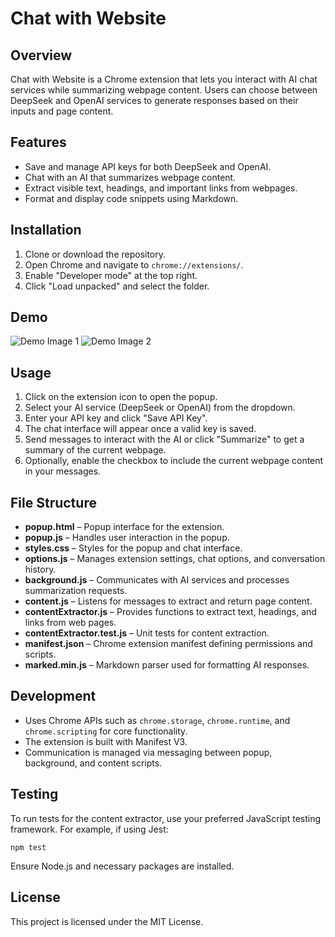 # Chat with Website

## Overview
Chat with Website is a Chrome extension that lets you interact with AI chat services while summarizing webpage content. Users can choose between DeepSeek and OpenAI services to generate responses based on their inputs and page content.

## Features
- Save and manage API keys for both DeepSeek and OpenAI.
- Chat with an AI that summarizes webpage content.
- Extract visible text, headings, and important links from webpages.
- Format and display code snippets using Markdown.

## Installation
1. Clone or download the repository.
2. Open Chrome and navigate to `chrome://extensions/`.
3. Enable "Developer mode" at the top right.
4. Click "Load unpacked" and select the  folder.

## Demo 
![Demo Image 1](./demo-image1.png)
![Demo Image 2](./demo-image2.png)

## Usage
1. Click on the extension icon to open the popup.
2. Select your AI service (DeepSeek or OpenAI) from the dropdown.
3. Enter your API key and click "Save API Key".
4. The chat interface will appear once a valid key is saved.
5. Send messages to interact with the AI or click "Summarize" to get a summary of the current webpage.
6. Optionally, enable the checkbox to include the current webpage content in your messages.

## File Structure
- **popup.html** – Popup interface for the extension.
- **popup.js** – Handles user interaction in the popup.
- **styles.css** – Styles for the popup and chat interface.
- **options.js** – Manages extension settings, chat options, and conversation history.
- **background.js** – Communicates with AI services and processes summarization requests.
- **content.js** – Listens for messages to extract and return page content.
- **contentExtractor.js** – Provides functions to extract text, headings, and links from web pages.
- **contentExtractor.test.js** – Unit tests for content extraction.
- **manifest.json** – Chrome extension manifest defining permissions and scripts.
- **marked.min.js** – Markdown parser used for formatting AI responses.

## Development
- Uses Chrome APIs such as `chrome.storage`, `chrome.runtime`, and `chrome.scripting` for core functionality.
- The extension is built with Manifest V3.
- Communication is managed via messaging between popup, background, and content scripts.

## Testing
To run tests for the content extractor, use your preferred JavaScript testing framework. For example, if using Jest:
```
npm test
```
Ensure Node.js and necessary packages are installed.

## License
This project is licensed under the MIT License.

